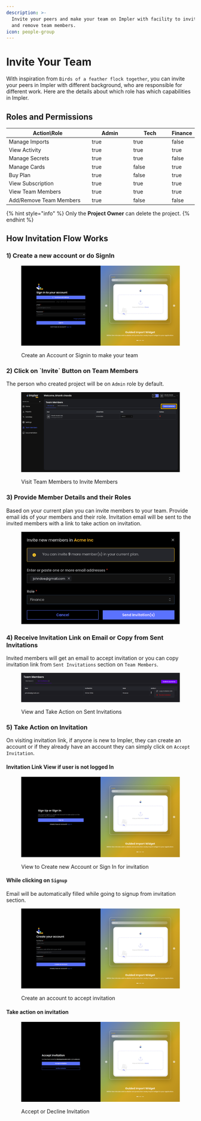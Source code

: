 ```yaml
---
description: >-
  Invite your peers and make your team on Impler with facility to invite, manage
  and remove team members.
icon: people-group
---
```


# Invite Your Team

With inspiration from `Birds of a feather flock together`, you can invite your peers in Impler with different background, who are responsible for different work. Here are the details about which role has which capabilities in Impler.

## Roles and Permissions

<table><thead><tr><th width="322">Action\Role</th><th width="146" data-type="checkbox">Admin</th><th width="141" data-type="checkbox">Tech</th><th data-type="checkbox">Finance</th></tr></thead><tbody><tr><td>Manage Imports</td><td>true</td><td>true</td><td>false</td></tr><tr><td>View Activity</td><td>true</td><td>true</td><td>true</td></tr><tr><td>Manage Secrets</td><td>true</td><td>true</td><td>false</td></tr><tr><td>Manage Cards</td><td>true</td><td>false</td><td>true</td></tr><tr><td>Buy Plan</td><td>true</td><td>false</td><td>true</td></tr><tr><td>View Subscription</td><td>true</td><td>true</td><td>true</td></tr><tr><td>View Team Members</td><td>true</td><td>true</td><td>true</td></tr><tr><td>Add/Remove Team Members</td><td>true</td><td>false</td><td>false</td></tr></tbody></table>

{% hint style="info" %}
Only the **Project Owner** can delete the project.
{% endhint %}

## How Invitation Flow Works

### 1) Create a new account or do SignIn

<figure><img src="../.gitbook/assets/image (82).png" alt=""><figcaption><p>Create an Account or Signin to make your team</p></figcaption></figure>

### 2) Click on \`Invite\` Button on Team Members

The person who created project will be on `Admin` role by default.

<figure><img src="../.gitbook/assets/image (76).png" alt=""><figcaption><p>Visit Team Members to Invite Members</p></figcaption></figure>

### 3) Provide Member Details and their Roles

Based on your current plan you can invite members to your team. Provide email ids of your members and their role. Invitation email will be sent to the invited members with a link to take action on invitation.

<figure><img src="../.gitbook/assets/image (77).png" alt=""><figcaption></figcaption></figure>

### 4) Receive Invitation Link on Email or Copy from Sent Invitations

Invited members will get an email to accept invitation or you can copy invitation link from `Sent Invitations` section on `Team Members`.

<figure><img src="../.gitbook/assets/image (78).png" alt=""><figcaption><p>View and Take Action on Sent Invitations</p></figcaption></figure>

### 5) Take Action on Invitation

On visiting invitation link, if anyone is new to Impler, they can create an account or if they already have an account they can simply click on `Accept Invitation`.

#### Invitation Link View if user is not logged In

<figure><img src="../.gitbook/assets/image (79).png" alt=""><figcaption><p>View to Create new Account or Sign In for invitation</p></figcaption></figure>

#### While clicking on `Signup`

Email will be automatically filled while going to signup from invitation section.

<figure><img src="../.gitbook/assets/image (80).png" alt=""><figcaption><p>Create an account to accept invitation</p></figcaption></figure>

#### Take action on invitation

<figure><img src="../.gitbook/assets/image (81).png" alt=""><figcaption><p>Accept or Decline Invitation</p></figcaption></figure>

